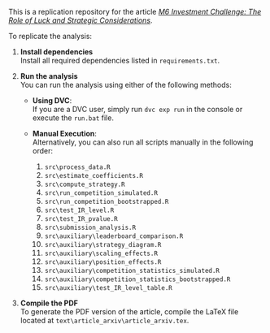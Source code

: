 This is a replication repository for the article *[M6 Investment Challenge: The Role of Luck and Strategic Considerations](https://arxiv.org/abs/2412.04490v1)*.

To replicate the analysis:

1. **Install dependencies**  
   Install all required dependencies listed in `requirements.txt`.

2. **Run the analysis**  
   You can run the analysis using either of the following methods:

   - **Using DVC**:  
    If you are a DVC user, simply run `dvc exp run` in the console or execute the `run.bat` file.
   - **Manual Execution**:  
    Alternatively, you can also run all scripts manually in the following order:

     1. `src\process_data.R`
     2. `src\estimate_coefficients.R`
     3. `src\compute_strategy.R`
     4. `src\run_competition_simulated.R`
     5. `src\run_competition_bootstrapped.R`
     6. `src\test_IR_level.R`
     7. `src\test_IR_pvalue.R`
     8. `src\submission_analysis.R`
     9. `src\auxiliary\leaderboard_comparison.R`
     10. `src\auxiliary\strategy_diagram.R`
     11. `src\auxiliary\scaling_effects.R`
     12. `src\auxiliary\position_effects.R`
     13. `src\auxiliary\competition_statistics_simulated.R`
     14. `src\auxiliary\competition_statistics_bootstrapped.R`
     15. `src\auxiliary\test_IR_level_table.R`

3. **Compile the PDF**  
   To generate the PDF version of the article, compile the LaTeX file located at `text\article_arxiv\article_arxiv.tex`.
